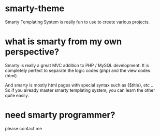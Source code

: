 # smarty-theme
Smarty Templating System is really fun to use to create various projects.

# what is smarty from my own perspective?
Smarty is really a great MVC addition to PHP / MySQL development.
It is completely perfect to separate the logic codes (php) and the view codes (html).

And smarty is mostly html pages with special syntax such as {$title}, etc ..
So if you already master smarty templating system, you can learn the other quite easily.

# need smarty programmer?
please contact me
